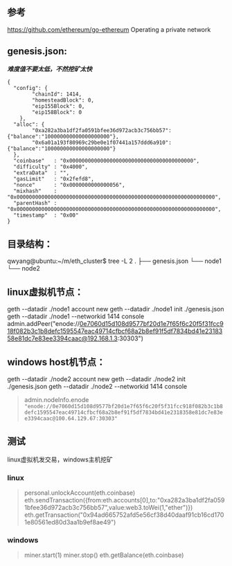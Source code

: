 ## 参考
https://github.com/ethereum/go-ethereum 
Operating a private network

## genesis.json:
***难度值不要太低，不然挖矿太快***
```
{
  "config": {
        "chainId": 1414,
        "homesteadBlock": 0,
        "eip155Block": 0,
        "eip158Block": 0
    },
  "alloc": {
        "0xa282a3ba1df2fa0591bfee36d972acb3c756bb57":{"balance":"100000000000000000000"},
        "0x6a01a193f80969c29be0e1f07441a157ddd6a910":{"balance":"100000000000000000000"}
  },
  "coinbase"   : "0x0000000000000000000000000000000000000000",
  "difficulty" : "0x4000",
  "extraData"  : "",
  "gasLimit"   : "0x2fefd8",
  "nonce"      : "0x0000000000000056",
  "mixhash"    : "0x0000000000000000000000000000000000000000000000000000000000000000",
  "parentHash" : "0x0000000000000000000000000000000000000000000000000000000000000000",
  "timestamp"  : "0x00"
}
```
## 目录结构：
qwyang@ubuntu:~/m/eth_cluster$ tree -L 2
.
├── genesis.json
└── node1
└── node2

## linux虚拟机节点：
geth --datadir ./node1 account new
geth --datadir ./node1 init ./genesis.json
geth --datadir ./node1 --networkid 1414 console
admin.addPeer("enode://0e7060d15d108d9577bf20d1e7f65f6c20f5f31fcc918f082b3c1b8defc1595547eac49714cfbcf68a2b8ef91f5df7834bd41e2318358e81dc7e83ee3394caac@192.168.1.3:30303")

## windows host机节点：
geth --datadir ./node2 account new
geth --datadir ./node2 init ./genesis.json
geth --datadir ./node2 --networkid 1414 console
> admin.nodeInfo.enode
`"enode://0e7060d15d108d9577bf20d1e7f65f6c20f5f31fcc918f082b3c1b8defc1595547eac49714cfbcf68a2b8ef91f5df7834bd41e2318358e81dc7e83ee3394caac@100.64.129.67:30303"`

## 测试
linux虚拟机发交易，windows主机挖矿

### linux
> personal.unlockAccount(eth.coinbase)
> eth.sendTransaction({from:eth.accounts[0],to:"0xa282a3ba1df2fa0591bfee36d972acb3c756bb57",value:web3.toWei(1,"ether")})
> eth.getTransaction("0x94ad665752afd5e56cf38d40daaf91cb16cd1701e80561ed80d3aa1b9ef8ae49")

### windows
> miner.start(1)
> miner.stop()
> eth.getBalance(eth.coinbase)
